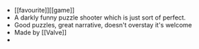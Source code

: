 - [[favourite]][[game]]
- A darkly funny puzzle shooter which is just sort of perfect.
- Good puzzles, great narrative, doesn't overstay it's welcome
- Made by [[Valve]]
-